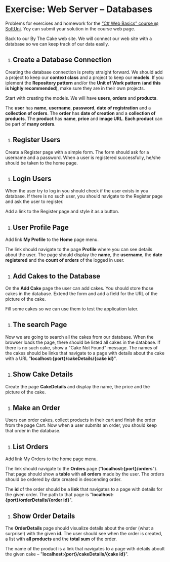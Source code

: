﻿
# **Exercise: Web Server – Databases**
Problems for exercises and homework for the [“C# Web Basics” course @ SoftUni](https://softuni.bg/courses/csharp-web-development-basics). Yoy can submit your solution in the course web page.

Back to our By The Cake web site. We will connect our web site with a database so we can keep track of our data easily.
1. ## **Create a Database Connection**
Creating the database connection is pretty straight forward. We should add a project to keep our **context class** and a project to keep our **models**. If you iplement the **Repository pattern** and/or the **Unit of Work pattern** (**and this is highly recommended**), make sure they are in their own projects.

Start with creating the models. We will have **users**, **orders** and **products**.

The **user** has **name**, **username**, **password**, **date of registration** and a **collection of orders**. The **order** has **date of creation** and a **collection of products**. The **product** has **name**, **price** and **image URL**. **Each product** can be part of **many orders**.
1. ## **Register Users**
Create a Register page with a simple form. The form should ask for a username and a password. When a user is registered successfully, he/she should be taken to the home page.

1. ## **Login Users**
When the user try to log in you should check if the user exists in you database. If there is no such user, you should navigate to the Register page and ask the user to register.

Add a link to the Register page and style it as a button.
1. ## **User Profile Page**
Add link **My Profile** to the **Home** page menu. 

The link should navigate to the page **Profile** where you can see details about the user. The page should display the **name**, the **username**, the **date registered** and the **count of orders** of the logged in user.

1. ## **Add Cakes to the Database**
On the **Add Cake** page the user can add cakes. You should store those cakes in the database. Extend the form and add a field for the URL of the picture of the cake.

Fill some cakes so we can use them to test the application later.

1. ## **The search Page**
Now we are going to search all the cakes from our database. When the browser loads the page, there should be listed all cakes in the database. If there is no such cake, show a "Cake Not Found" message. The names of the cakes should be links that navigate to a page with details about the cake with a URL "**localhost:{port}/cakeDetails/{cake id}**".

1. ## **Show Cake Details**
Create the page **CakeDetails** and display the name, the price and the picture of the cake.

1. ## **Make an Order**
Users can order cakes, collect products in their cart and finish the order from the page Cart. Now when a user submits an order, you should keep that order in the database. 
1. ## **List Orders**
Add link My Orders to the home page menu. 

The link should navigate to the **Orders** page ("**localhost:{port}/orders**"). That page should show a **table** with **all orders** made by the user. The orders should be ordered by date created in descending order. 

The **id** of the order should be a **link** that navigates to a page with details for the given order. The path to that page is "**localhost:{port}/orderDetails/{order id}**".
1. ## **Show Order Details**
The **OrderDetails** page should visualize details about the order (what a surprise!) with the given **id**. The user should see when the order is created, a list with **all products** and the **total sum** of the order.

The name of the product is a link that navigates to a page with details aboult the given cake – "**localhost:{port}/cakeDetails/{cake id}**".

